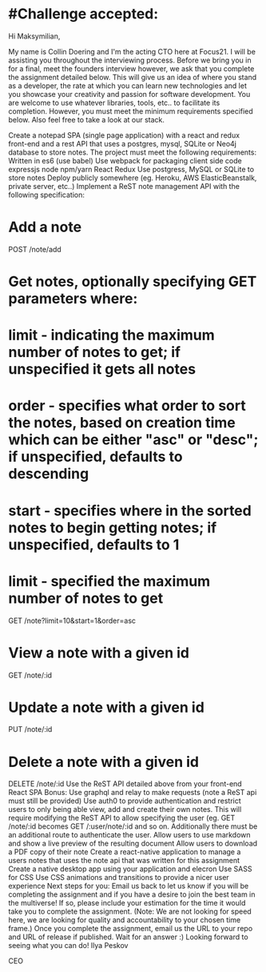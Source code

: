 #Challenge accepted:
====================

Hi Maksymilian,

My name is Collin Doering and I'm the acting CTO here at Focus21. I will be assisting you throughout the interviewing process. Before we bring you in for a final, meet the founders interview however, we ask that you complete the assignment detailed below. This will give us an idea of where you stand as a developer, the rate at which you can learn new technologies and let you showcase your creativity and passion for software development. You are welcome to use whatever libraries, tools, etc.. to facilitate its completion. However, you must meet the minimum requirements specified below. Also feel free to take a look at our stack.

Create a notepad SPA (single page application) with a react and redux front-end and a rest API that uses a postgres, mysql, SQLite or Neo4j database to store notes. The project must meet the following requirements:
Written in es6 (use babel)
Use webpack for packaging client side code
expressjs
node
npm/yarn
React
Redux
Use postgress, MySQL or SQLite to store notes
Deploy publicly somewhere (eg. Heroku, AWS ElasticBeanstalk, private server, etc..)
Implement a ReST note management API with the following specification:
# Add a note
POST /note/add

# Get notes, optionally specifying GET parameters where:
# limit - indicating the maximum number of notes to get; if unspecified it gets all notes
# order - specifies what order to sort the notes, based on creation time which can be either "asc" or "desc"; if unspecified, defaults to descending
# start - specifies where in the sorted notes to begin getting notes; if unspecified, defaults to 1
# limit - specified the maximum number of notes to get
GET /note?limit=10&start=1&order=asc

# View a note with a given id
GET /note/:id

# Update a note with a given id
PUT /note/:id

# Delete a note with a given id
DELETE /note/:id
Use the ReST API detailed above from your front-end React SPA
Bonus:
Use graphql and relay to make requests (note a ReST api must still be provided)
Use auth0 to provide authentication and restrict users to only being able view, add and create their own notes. This will require modifying the ReST API to allow specifying the user (eg. GET /note/:id becomes GET /:user/note/:id and so on. Additionally there must be an additional route to authenticate the user.
Allow users to use markdown and show a live preview of the resulting document
Allow users to download a PDF copy of their note
Create a react-native application to manage a users notes that uses the note api that was written for this assignment
Create a native desktop app using your application and elecron
Use SASS for CSS
Use CSS animations and transitions to provide a nicer user experience
Next steps for you:
Email us back to let us know if you will be completing the assignment and if you have a desire to join the best team in the multiverse!
If so, please include your estimation for the time it would take you to complete the assignment. (Note: We are not looking for speed here, we are looking for quality and accountability to your chosen time frame.)
Once you complete the assignment, email us the URL to your repo and URL of release if published.
Wait for an answer :)
Looking forward to seeing what you can do!
Ilya Peskov 

CEO